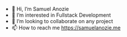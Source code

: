 - 👋 Hi, I’m Samuel Anozie
- 👀 I’m interested in Fullstack Development
- 💞️ I’m looking to collaborate on any project
- 📫 How to reach me https://samuelanozie.me

<!---
samcoded/samcoded is a ✨ special ✨ repository because its `README.md` (this file) appears on your GitHub profile.
You can click the Preview link to take a look at your changes.
--->
